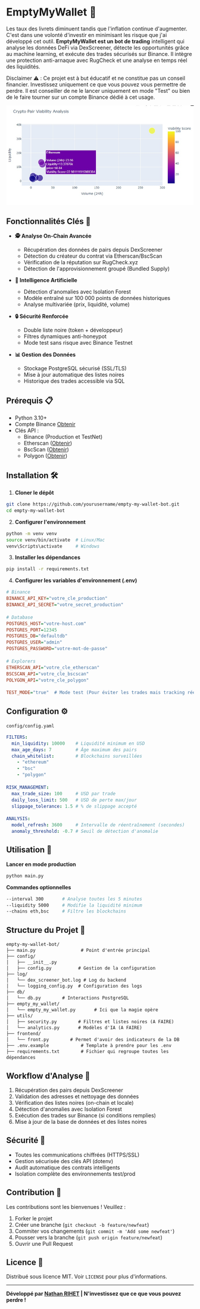 
# EmptyMyWallet 💸

Les taux des livrets diminuent tandis que l'inflation continue d'augmenter. C'est dans une volonté d'investir en minimisant les risque que j'ai développé cet outil. **EmptyMyWallet est un bot de trading** intelligent qui analyse les données DeFi via DexScreener, détecte les opportunités grâce au machine learning, et exécute des trades sécurisés sur Binance. Il intègre une protection anti-arnaque avec RugCheck et une analyse en temps réel des liquidités.

Disclaimer ⚠️ : Ce projet est à but éducatif et ne constitue pas un conseil financier. Investissez uniquement ce que vous pouvez vous permettre de perdre. Il est conseiller de ne le lancer uniquement en mode "Test" ou bien de le faire tourner sur un compte Binance dédié à cet usage.

![Architecture du bot](frontend/crypto-bot.jpg)

## Fonctionnalités Clés 🚀

- **🕵️ Analyse On-Chain Avancée**
  - Récupération des données de pairs depuis DexScreener
  - Détection du créateur du contrat via Etherscan/BscScan
  - Vérification de la réputation sur RugCheck.xyz
  - Détection de l'approvisionnement groupé (Bundled Supply)

- **🤖 Intelligence Artificielle**
  - Détection d'anomalies avec Isolation Forest
  - Modèle entraîné sur 100 000 points de données historiques
  - Analyse multivariée (prix, liquidité, volume)

- **🔒 Sécurité Renforcée**
  - Double liste noire (token + développeur)
  - Filtres dynamiques anti-honeypot
  - Mode test sans risque avec Binance Testnet

- **📊 Gestion des Données**
  - Stockage PostgreSQL sécurisé (SSL/TLS)
  - Mise à jour automatique des listes noires
  - Historique des trades accessible via SQL

## Prérequis 📋

- Python 3.10+
- Compte Binance [Obtenir](https://www.binance.com/)
- Clés API :
  - Binance (Production et TestNet)
  - Etherscan ([Obtenir](https://etherscan.io/apis))
  - BscScan ([Obtenir](https://bscscan.com/apis))
  - Polygon ([Obtenir](https://polygonscan.com/apis))

## Installation 🛠️

1. **Cloner le dépôt**
```bash
git clone https://github.com/yourusername/empty-my-wallet-bot.git
cd empty-my-wallet-bot
```

2. **Configurer l'environnement**
```bash
python -m venv venv
source venv/bin/activate  # Linux/Mac
venv\Scripts\activate     # Windows
```

3. **Installer les dépendances**
```bash
pip install -r requirements.txt
```

4. **Configurer les variables d'environnement (.env)**
```ini
# Binance
BINANCE_API_KEY="votre_cle_production"
BINANCE_API_SECRET="votre_secret_production"

# Database
POSTGRES_HOST="votre-host.com"
POSTGRES_PORT=12345
POSTGRES_DB="defaultdb"
POSTGRES_USER="admin"
POSTGRES_PASSWORD="votre-mot-de-passe"

# Explorers
ETHERSCAN_API="votre_cle_etherscan"
BSCSCAN_API="votre_cle_bscscan"
POLYGON_API="votre_cle_polygon"

TEST_MODE="true"  # Mode test (Pour éviter les trades mais tracking réel)
```

## Configuration ⚙️

`config/config.yaml`
```yaml
FILTERS:
  min_liquidity: 10000    # Liquidité minimum en USD
  max_age_days: 7         # Âge maximum des pairs
  chain_whitelist:        # Blockchains surveillées
    - "ethereum"
    - "bsc"
    - "polygon"

RISK_MANAGEMENT:
  max_trade_size: 100     # USD par trade
  daily_loss_limit: 500   # USD de perte max/jour
  slippage_tolerance: 1.5 # % de slippage accepté

ANALYSIS:
  model_refresh: 3600     # Intervalle de réentraînement (secondes)
  anomaly_threshold: -0.7 # Seuil de détection d'anomalie
```

## Utilisation 🚦

**Lancer en mode production**
```bash
python main.py
```

**Commandes optionnelles**
```bash
--interval 300       # Analyse toutes les 5 minutes
--liquidity 5000     # Modifie la liquidité minimum
--chains eth,bsc     # Filtre les blockchains
```

## Structure du Projet 📂
```
empty-my-wallet-bot/
├── main.py                 # Point d'entrée principal
├── config/
│   ├── __init__.py
│   ├── config.py          # Gestion de la configuration
├── log/
│   └── dex_screener_bot.log # Log du backend
│   └── logging_config.py  # Configuration des logs
├── db/
│   └── db.py        # Interactions PostgreSQL
├── empty_my_wallet/
│   └── empty_my_wallet.py       # Ici que la magie opère
├── utils/
│   ├── security.py        # Filtres et listes noires (A FAIRE)
│   └── analytics.py       # Modèles d'IA (A FAIRE)
├── frontend/
│   └── front.py        # Permet d'avoir des indicateurs de la DB
├── .env.example            # Template à prendre pour les .env
├── requirements.txt        # Fichier qui regroupe toutes les dépendances

```

## Workflow d'Analyse 🔄
1. Récupération des pairs depuis DexScreener
2. Validation des adresses et nettoyage des données
3. Vérification des listes noires (on-chain et locale)
4. Détection d'anomalies avec Isolation Forest
5. Exécution des trades sur Binance (si conditions remplies)
6. Mise à jour de la base de données et des listes noires

## Sécurité 🔐
- Toutes les communications chiffrées (HTTPS/SSL)
- Gestion sécurisée des clés API (dotenv)
- Audit automatique des contrats intelligents
- Isolation complète des environnements test/prod

## Contribution 🤝
Les contributions sont les bienvenues ! Veuillez :
1. Forker le projet
2. Créer une branche (`git checkout -b feature/newfeat`)
3. Commiter vos changements (`git commit -m 'Add some newfeat'`)
4. Pousser vers la branche (`git push origin feature/newfeat`)
5. Ouvrir une Pull Request

## Licence 📄
Distribué sous licence MIT. Voir `LICENSE` pour plus d'informations.

---

**Développé par [Nathan RIHET](https://www.linkedin.com/in/nathan-rihet/) | N'investissez que ce que vous pouvez perdre !**
